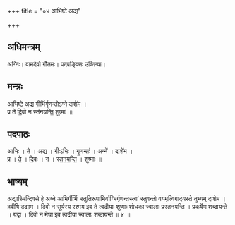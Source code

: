+++
title = "०४ आभिष्टे अद्य"

+++
## अधिमन्त्रम्
अग्निः। वामदेवो गौतमः। पदपङ्क्तिः उष्णिग्वा।

## मन्त्रः
आ॒भिष्टे॑ अ॒द्य गी॒र्भिर्गृ॒णन्तोऽग्ने॒ दाशे॑म ।  
प्र ते॑ दि॒वो न स्त॑नयन्ति॒ शुष्माः॑ ॥

## पदपाठः
आ॒भिः । ते॒ । अ॒द्य । गीः॒ऽभिः । गृ॒णन्तः॑ । अग्ने॑ । दाशे॑म ।  
प्र । ते॒ । दि॒वः । न । स्त॒न॒य॒न्ति॒ । शुष्माः॑ ॥

## भाष्यम्
अद्यास्मिन्दिवसे हे अग्ने आभिर्गीर्भिः स्तुतिरूपाभिर्वाग्भिर्गृणन्तस्त्वां स्तुवन्तो वयमृत्विगादयस्ते तुभ्यम् दाशेम । हवींषि दद्याम । दिवो न सूर्यस्य रश्मय इव ते त्वदीयाः शुष्माः शोधका ज्वालाः प्रस्तनयन्ति । प्रकर्षेण शब्दायन्ते । यद्वा । दिवो न मेघा इव त्वदीया ज्वालाः शब्दायन्ते ॥ ४ ॥